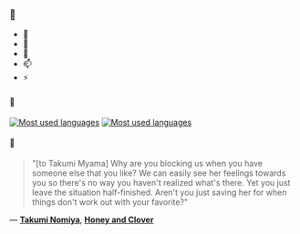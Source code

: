 ### 👋

- 🔭
- 🌱
- 💬
- 📫
- ⚡

#### 🧏

[![Most used languages](https://github-readme-stats-aynah.vercel.app/api/top-langs/?username=aynh&theme=solarized-dark&langs_count=6&layout=compact&hide_title=true)](https://github.com/anuraghazra/github-readme-stats#gh-dark-mode-only)
[![Most used languages](https://github-readme-stats-aynah.vercel.app/api/top-langs/?username=aynh&theme=solarized-light&langs_count=6&layout=compact&hide_title=true)](https://github.com/anuraghazra/github-readme-stats#gh-light-mode-only)

#### 💬

> "‎[to Takumi Myama] Why are you blocking us when you have someone else that you like? We can easily see her feelings towards you so there's no way you haven't realized what's there. Yet you just leave the situation half-finished. Aren't you just saving her for when things don't work out with your favorite?"

&mdash; [**Takumi Nomiya**](https://myanimelist.net/character.php?q=Takumi%20Nomiya&cat=character), [**Honey and Clover**](https://myanimelist.net/search/all?q=Honey%20and%20Clover&cat=all)
